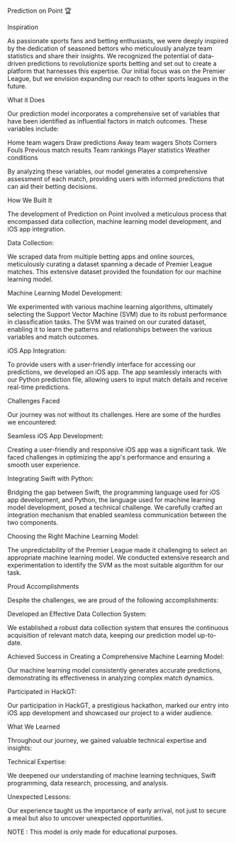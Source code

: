 Prediction on Point 🏆

Inspiration

As passionate sports fans and betting enthusiasts, we were deeply inspired by the dedication of seasoned bettors who meticulously analyze team statistics and share their insights. We recognized the potential of data-driven predictions to revolutionize sports betting and set out to create a platform that harnesses this expertise. Our initial focus was on the Premier League, but we envision expanding our reach to other sports leagues in the future.

What it Does

Our prediction model incorporates a comprehensive set of variables that have been identified as influential factors in match outcomes. These variables include:

Home team wagers
Draw predictions
Away team wagers
Shots
Corners
Fouls
Previous match results
Team rankings
Player statistics
Weather conditions

By analyzing these variables, our model generates a comprehensive assessment of each match, providing users with informed predictions that can aid their betting decisions.

How We Built It

The development of Prediction on Point involved a meticulous process that encompassed data collection, machine learning model development, and iOS app integration.

Data Collection:

We scraped data from multiple betting apps and online sources, meticulously curating a dataset spanning a decade of Premier League matches. This extensive dataset provided the foundation for our machine learning model.

Machine Learning Model Development:

We experimented with various machine learning algorithms, ultimately selecting the Support Vector Machine (SVM) due to its robust performance in classification tasks. The SVM was trained on our curated dataset, enabling it to learn the patterns and relationships between the various variables and match outcomes.

iOS App Integration:

To provide users with a user-friendly interface for accessing our predictions, we developed an iOS app. The app seamlessly interacts with our Python prediction file, allowing users to input match details and receive real-time predictions.

Challenges Faced

Our journey was not without its challenges. Here are some of the hurdles we encountered:

Seamless iOS App Development:

Creating a user-friendly and responsive iOS app was a significant task. We faced challenges in optimizing the app's performance and ensuring a smooth user experience.

Integrating Swift with Python:

Bridging the gap between Swift, the programming language used for iOS app development, and Python, the language used for machine learning model development, posed a technical challenge. We carefully crafted an integration mechanism that enabled seamless communication between the two components.

Choosing the Right Machine Learning Model:

The unpredictability of the Premier League made it challenging to select an appropriate machine learning model. We conducted extensive research and experimentation to identify the SVM as the most suitable algorithm for our task.

Proud Accomplishments

Despite the challenges, we are proud of the following accomplishments:

Developed an Effective Data Collection System:

We established a robust data collection system that ensures the continuous acquisition of relevant match data, keeping our prediction model up-to-date.

Achieved Success in Creating a Comprehensive Machine Learning Model:

Our machine learning model consistently generates accurate predictions, demonstrating its effectiveness in analyzing complex match dynamics.

Participated in HackGT:

Our participation in HackGT, a prestigious hackathon, marked our entry into iOS app development and showcased our project to a wider audience.

What We Learned

Throughout our journey, we gained valuable technical expertise and insights:

Technical Expertise:

We deepened our understanding of machine learning techniques, Swift programming, data research, processing, and analysis.

Unexpected Lessons:

Our experience taught us the importance of early arrival, not just to secure a meal but also to uncover unexpected opportunities.

NOTE : This model is only made for educational purposes.
